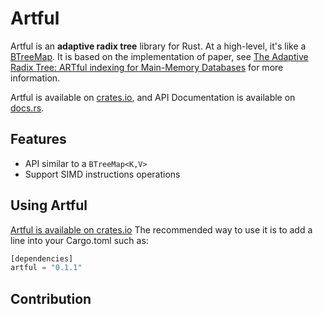 # Artful

Artful is an **adaptive radix tree** library for Rust. At a high-level, it's like a [BTreeMap](https://doc.rust-lang.org/std/collections/struct.BTreeMap.html). It is based on the implementation of paper, see [The Adaptive Radix Tree: ARTful indexing for Main-Memory Databases](https://db.in.tum.de/~leis/papers/ART.pdf) for more information.

Artful is available on [crates.io](https://crates.io/crates/artful), and API Documentation is available on [docs.rs](https://docs.rs/artful/latest/artful).

## Features

- API similar to a `BTreeMap<K,V>`
- Support SIMD instructions operations

## Using Artful

[Artful is available on crates.io](https://crates.io/crates/artful) The recommended way to use it is to add a line into your Cargo.toml such as:

```rust
[dependencies]
artful = "0.1.1"
```

## Contribution
